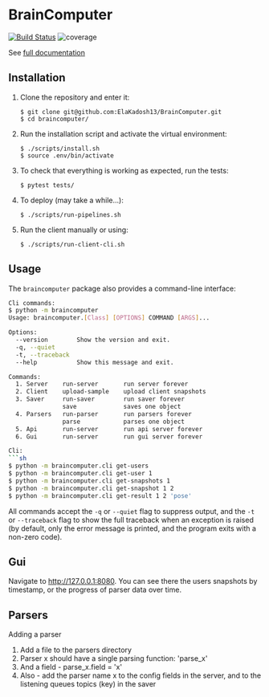 # BrainComputer
[![Build Status](https://travis-ci.org/ElaKadosh13/BrainComputer.svg?branch=master)](https://travis-ci.org/ElaKadosh13/BrainComputer)
![coverage](https://codecov.io/gh/ElaKadosh13/BrainComputer/branch/master/graph/badge.svg)

See [full documentation](https://braincomputer.readthedocs.io/en/latest/#)

## Installation

1. Clone the repository and enter it:
    ```
    $ git clone git@github.com:ElaKadosh13/BrainComputer.git
    $ cd braincomputer/
    ```

2. Run the installation script and activate the virtual environment:
    ```
    $ ./scripts/install.sh
    $ source .env/bin/activate
    ```

3. To check that everything is working as expected, run the tests:
    ```
    $ pytest tests/
    ```
   
4. To deploy (may take a while...): 
    ```
    $ ./scripts/run-pipelines.sh
    ```
5. Run the client manually or using:
    ```
    $ ./scripts/run-client-cli.sh
    ```
## Usage

The `braincomputer` package also provides a command-line interface:

```sh
Cli commands:
$ python -m braincomputer
Usage: braincomputer.[Class] [OPTIONS] COMMAND [ARGS]...

Options:
  --version        Show the version and exit.
  -q, --quiet
  -t, --traceback
  --help           Show this message and exit.

Commands:
  1. Server    run-server       run server forever
  2. Client    upload-sample    upload client snapshots
  3. Saver     run-saver        run saver forever
               save             saves one object
  4. Parsers   run-parser       run parsers forever
               parse            parses one object
  5. Api       run-server       run api server forever
  6. Gui       run-server       run gui server forever       

Cli:
```sh
$ python -m braincomputer.cli get-users
$ python -m braincomputer.cli get-user 1
$ python -m braincomputer.cli get-snapshots 1
$ python -m braincomputer.cli get-snapshot 1 2
$ python -m braincomputer.cli get-result 1 2 'pose'
```

All commands accept the `-q` or `--quiet` flag to suppress output, and the `-t`
or `--traceback` flag to show the full traceback when an exception is raised
(by default, only the error message is printed, and the program exits with a
non-zero code).

## Gui

Navigate to http://127.0.0.1:8080.
You can see there the users snapshots by timestamp, or the progress of parser data over time.

## Parsers
Adding a parser
1. Add a file to the parsers directory
2. Parser x should have a single parsing function: 'parse_x'
3. And a field - parse_x.field = 'x' 
4. Also - add the parser name x to the config fields in the server, and to the listening queues topics (key) in the saver